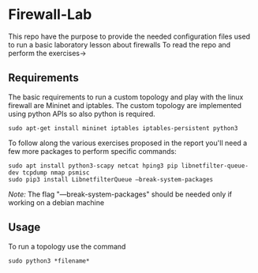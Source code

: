 # Firewall-Lab
This repo have the purpose to provide the needed configuration files used to run a basic laboratory lesson about firewalls
To read the repo and perform the exercises-> 

## Requirements
The basic requirements to run a custom topology and play with the linux firewall are Mininet and iptables. The custom topology are implemented using python APIs so also python is required.
```
sudo apt-get install mininet iptables iptables-persistent python3
```
To follow along the various exercises proposed in the report you'll need a few more packages to perform specific commands:
```
sudo apt install python3-scapy netcat hping3 pip libnetfilter-queue-dev tcpdump nmap psmisc
sudo pip3 install LibnetfilterQueue —break-system-packages 
```
*Note:* The flag "—break-system-packages" should be needed only if working on a debian machine

## Usage 
To run a topology use the command
```
sudo python3 *filename*
```

